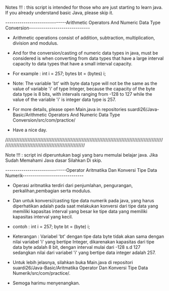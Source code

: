 Notes !!! : this script is intended for those who are just starting to learn java. If you already understand basic Java, please skip it.

------------------------------Arithmetic Operators And Numeric Data Type Conversion------------------------------

- Arithmetic operations consist of addition, subtraction, multiplication, division and modulus.

- And for the conversion/casting of numeric data types in java, must be considered is when converting from data types that have a large interval capacity to data types that have a small interval capacity.

- For example : int i = 257;
                bytes bt = (bytes) i;
               
- Note: The variable 'bt' with byte data type will not be the same as the value of variable 'i' of type Integer, because the capacity of the byte data type is 8 bits, with intervals ranging from -128 to 127 while the value of the variable 'i' is integer data type is 257.

- For more details, please open Main.java in repositories suardi26/Java-Basic/Arithmetic Operators And Numeric Data Type Conversion/src/com/practice/

- Have a nice day.

/////////////////////////////////////////////////////////////////////////////////////////////////////////////////////////////////////////////////////

Note !!! : script ini diperuntukan bagi yang baru memulai belajar java. Jika Sudah Memahami Java dasar Silahkan Di skip.

------------------------------Operator Aritmatika Dan Konversi Tipe Data Numerik------------------------------

- Operasi aritmatika terdiri dari penjumlahan, pengurangan, perkalihan,pembagian serta modulus.

- Dan untuk konversi/casting tipe data numerik pada java, yang harus diperhatikan adalah pada saat melakukan konversi dari tipe data yang memiliki kapasitas interval yang besar ke tipe data yang memiliki kapasitas interval yang kecil. 

- contoh : int i = 257; 
          byte bt = (byte) i;
- Keterangan : Variabel 'bt' dengan tipe data byte tidak akan sama dengan nilai variabel 'i' yang bertipe Integer,  dikarenakan kapasitas dari tipe data byte adalah 8 bit, dengan interval mulai dari -128 s.d 127 sedangkan nilai dari variabel 'i' yang bertipe data integer adalah 257.

- Untuk lebih jelasnya, silahkan buka Main.java di repositori suardi26/Java-Basic/Aritmatika Operator Dan Konversi Tipe Data Numerik/src/com/practice/.

- Semoga harimu menyenangkan.


